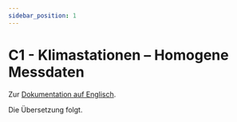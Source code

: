 ```yaml
---
sidebar_position: 1
---
```


# C1 - Klimastationen – Homogene Messdaten

Zur [Dokumentation auf Englisch](https://opendatadocs.meteoswiss.ch/c-climate-data/c1-climate-stations_homogeneous).

Die Übersetzung folgt.
